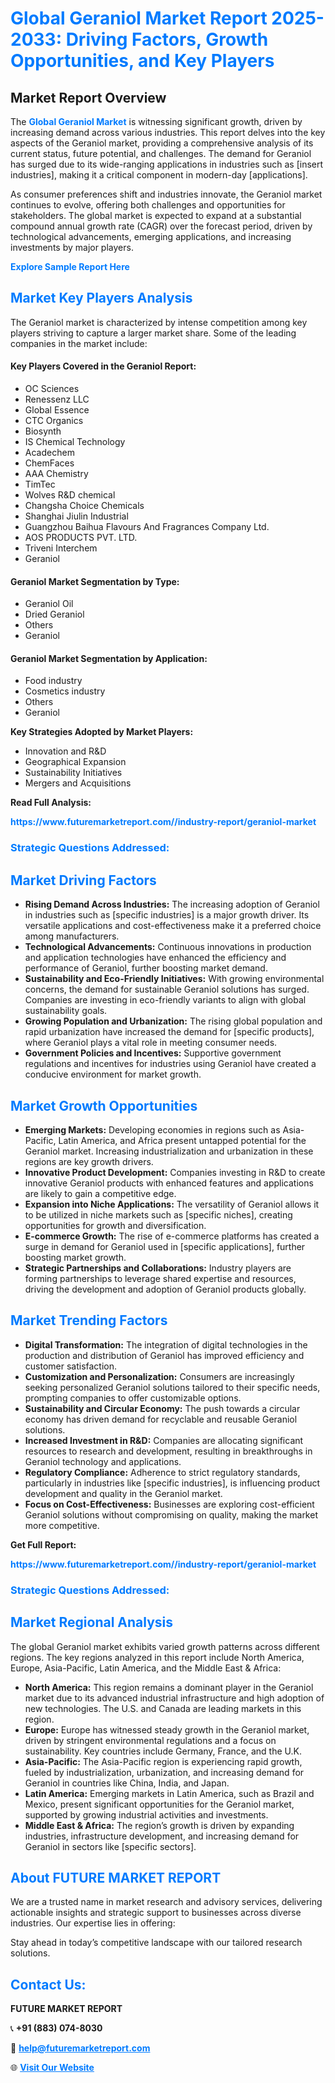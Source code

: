 <h1 style="color: #007BFF;">Global Geraniol Market Report 2025-2033: Driving Factors, Growth Opportunities, and Key Players</h1>

<section id="overview">
<h2>Market Report Overview</h2>
<p>The <a href="https://www.futuremarketreport.com//industry-report/geraniol-market" style="color: #007BFF; text-decoration: none;"><strong>Global Geraniol Market</strong></a> is witnessing significant growth, driven by increasing demand across various industries. This report delves into the key aspects of the Geraniol market, providing a comprehensive analysis of its current status, future potential, and challenges. The demand for Geraniol has surged due to its wide-ranging applications in industries such as [insert industries], making it a critical component in modern-day [applications].</p>
<p>As consumer preferences shift and industries innovate, the Geraniol market continues to evolve, offering both challenges and opportunities for stakeholders. The global market is expected to expand at a substantial compound annual growth rate (CAGR) over the forecast period, driven by technological advancements, emerging applications, and increasing investments by major players.</p>
</section>

<section id="overview">
<p><a href="https://www.futuremarketreport.com//request-sample/reportId=90263" style="color: #007BFF; text-decoration: none;"><strong>Explore Sample Report Here</strong></a></p>
</section>

<section id="key-players">
<h2 style="color: #007BFF;">Market Key Players Analysis</h2>
<p>The Geraniol market is characterized by intense competition among key players striving to capture a larger market share. Some of the leading companies in the market include:</p>
<h4>Key Players Covered in the Geraniol Report:</h4>
<ul><li>OC Sciences</li><li>Renessenz LLC</li><li>Global Essence</li><li>CTC Organics</li><li>Biosynth</li><li>IS Chemical Technology</li><li>Acadechem</li><li>ChemFaces</li><li>AAA Chemistry</li><li>TimTec</li><li>Wolves R&amp;D chemical</li><li>Changsha Choice Chemicals</li><li>Shanghai Jiulin Industrial</li><li>Guangzhou Baihua Flavours And Fragrances Company Ltd.</li><li>AOS PRODUCTS PVT. LTD.</li><li>Triveni Interchem</li><li>Geraniol</li></ul>
<h4>Geraniol Market Segmentation by Type:</h4>
<ul><li>Geraniol Oil</li><li>Dried Geraniol</li><li>Others</li><li>Geraniol</li></ul>

<h4>Geraniol Market Segmentation by Application:</h4>
<ul><li>Food industry</li><li>Cosmetics industry</li><li>Others</li><li>Geraniol</li></ul>
<p><strong>Key Strategies Adopted by Market Players:</strong></p>
<ul>
<li>Innovation and R&D</li>
<li>Geographical Expansion</li>
<li>Sustainability Initiatives</li>
<li>Mergers and Acquisitions</li>
</ul>
</section>

<section>
<p><strong>Read Full Analysis: </strong></p><a href="https://www.futuremarketreport.com//industry-report/geraniol-market" style="color: #007BFF; text-decoration: none;"><strong>https://www.futuremarketreport.com//industry-report/geraniol-market</strong></a>
<h3 style="color: #007BFF;">Strategic Questions Addressed:</h3>
</section>

<section id="driving-factors">
<h2 style="color: #007BFF;">Market Driving Factors</h2>
<ul>
<li><strong>Rising Demand Across Industries:</strong> The increasing adoption of Geraniol in industries such as [specific industries] is a major growth driver. Its versatile applications and cost-effectiveness make it a preferred choice among manufacturers.</li>
<li><strong>Technological Advancements:</strong> Continuous innovations in production and application technologies have enhanced the efficiency and performance of Geraniol, further boosting market demand.</li>
<li><strong>Sustainability and Eco-Friendly Initiatives:</strong> With growing environmental concerns, the demand for sustainable Geraniol solutions has surged. Companies are investing in eco-friendly variants to align with global sustainability goals.</li>
<li><strong>Growing Population and Urbanization:</strong> The rising global population and rapid urbanization have increased the demand for [specific products], where Geraniol plays a vital role in meeting consumer needs.</li>
<li><strong>Government Policies and Incentives:</strong> Supportive government regulations and incentives for industries using Geraniol have created a conducive environment for market growth.</li>
</ul>
</section>

<section id="growth-opportunities">
<h2 style="color: #007BFF;">Market Growth Opportunities</h2>
<ul>
<li><strong>Emerging Markets:</strong> Developing economies in regions such as Asia-Pacific, Latin America, and Africa present untapped potential for the Geraniol market. Increasing industrialization and urbanization in these regions are key growth drivers.</li>
<li><strong>Innovative Product Development:</strong> Companies investing in R&D to create innovative Geraniol products with enhanced features and applications are likely to gain a competitive edge.</li>
<li><strong>Expansion into Niche Applications:</strong> The versatility of Geraniol allows it to be utilized in niche markets such as [specific niches], creating opportunities for growth and diversification.</li>
<li><strong>E-commerce Growth:</strong> The rise of e-commerce platforms has created a surge in demand for Geraniol used in [specific applications], further boosting market growth.</li>
<li><strong>Strategic Partnerships and Collaborations:</strong> Industry players are forming partnerships to leverage shared expertise and resources, driving the development and adoption of Geraniol products globally.</li>
</ul>
</section>

<section id="trending-factors">
<h2 style="color: #007BFF;">Market Trending Factors</h2>
<ul>
<li><strong>Digital Transformation:</strong> The integration of digital technologies in the production and distribution of Geraniol has improved efficiency and customer satisfaction.</li>
<li><strong>Customization and Personalization:</strong> Consumers are increasingly seeking personalized Geraniol solutions tailored to their specific needs, prompting companies to offer customizable options.</li>
<li><strong>Sustainability and Circular Economy:</strong> The push towards a circular economy has driven demand for recyclable and reusable Geraniol solutions.</li>
<li><strong>Increased Investment in R&D:</strong> Companies are allocating significant resources to research and development, resulting in breakthroughs in Geraniol technology and applications.</li>
<li><strong>Regulatory Compliance:</strong> Adherence to strict regulatory standards, particularly in industries like [specific industries], is influencing product development and quality in the Geraniol market.</li>
<li><strong>Focus on Cost-Effectiveness:</strong> Businesses are exploring cost-efficient Geraniol solutions without compromising on quality, making the market more competitive.</li>
</ul>
</section>

<section>
<p><strong>Get Full Report: </strong></p><a href="https://www.futuremarketreport.com//industry-report/geraniol-market" style="color: #007BFF; text-decoration: none;"><strong>https://www.futuremarketreport.com//industry-report/geraniol-market</strong></a>
<h3 style="color: #007BFF;">Strategic Questions Addressed:</h3>
</section>


<section id="regional-analysis">
<h2 style="color: #007BFF;">Market Regional Analysis</h2>
<p>The global Geraniol market exhibits varied growth patterns across different regions. The key regions analyzed in this report include North America, Europe, Asia-Pacific, Latin America, and the Middle East & Africa:</p>
<ul>
<li><strong>North America:</strong> This region remains a dominant player in the Geraniol market due to its advanced industrial infrastructure and high adoption of new technologies. The U.S. and Canada are leading markets in this region.</li>
<li><strong>Europe:</strong> Europe has witnessed steady growth in the Geraniol market, driven by stringent environmental regulations and a focus on sustainability. Key countries include Germany, France, and the U.K.</li>
<li><strong>Asia-Pacific:</strong> The Asia-Pacific region is experiencing rapid growth, fueled by industrialization, urbanization, and increasing demand for Geraniol in countries like China, India, and Japan.</li>
<li><strong>Latin America:</strong> Emerging markets in Latin America, such as Brazil and Mexico, present significant opportunities for the Geraniol market, supported by growing industrial activities and investments.</li>
<li><strong>Middle East & Africa:</strong> The region’s growth is driven by expanding industries, infrastructure development, and increasing demand for Geraniol in sectors like [specific sectors].</li>
</ul>
</section>

<footer>
<h2 style="color: #007BFF;">About FUTURE MARKET REPORT</h2>
<p>We are a trusted name in market research and advisory services, delivering actionable insights and strategic support to businesses across diverse industries. Our expertise lies in offering:</p>

<p>Stay ahead in today’s competitive landscape with our tailored research solutions.</p>

<h2 style="color: #007BFF;">Contact Us:</h2>
<p><strong>FUTURE MARKET REPORT</strong></p>
<p>📞 <strong>+91 (883) 074-8030</strong></p>
<p>📧 <strong><a href="mailto:help@futuremarketreport.com" style="color: #007BFF;">help@futuremarketreport.com</a></strong></p>
<p>🌐 <strong><a href="https://www.futuremarketreport.com/" style="color: #007BFF;">Visit Our Website</a></strong></p>
</footer>